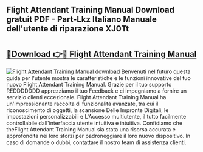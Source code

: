 ## Flight Attendant Training Manual Download gratuit PDF - Part-Lkz Italiano Manuale dell'utente di riparazione XJ0Tt

# <h2><a href="http://dfesqu.blite.top/?on=Flight+Attendant+Training+Manual">🔗Download 👉🔴 Flight Attendant Training Manual</a></h2>

[![Flight Attendant Training Manual download](https://i.imgur.com/lujVjoI.png)](http://dfesqu.blite.top/?on=Flight+Attendant+Training+Manual)
Benvenuti nel futuro questa guida per l'utente mostra le caratteristiche e le funzioni innovative del tuo nuovo Flight Attendant Training Manual. Grazie per il tuo supporto REDDDDDDD apprezziamo il tuo Feedback e ci impegniamo a fornire un servizio clienti eccezionale. Flight Attendant Training Manual ha un'impressionante raccolta di funzionalità avanzate, tra cui il riconoscimento di oggetti, la scansione Delle Impronte Digitali, le impostazioni personalizzabili e L'Accesso multiutente, il tutto facilmente controllabile dall'interfaccia utente intuitiva e intuitiva. Confidiamo che theFlight Attendant Training Manual sia stata una risorsa accurata e approfondita nei loro sforzi per padroneggiare il loro nuovo dispositivo. In caso di domande o dubbi, contattare il nostro team di assistenza clienti.
